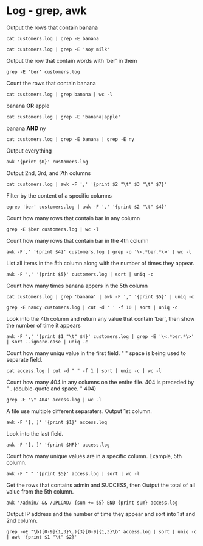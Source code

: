 # Log - grep, awk


Output the rows that contain banana
```
cat customers.log | grep -E banana
```
```
cat customers.log | grep -E 'soy milk'
```

Output the row that contain words with 'ber' in them
```
grep -E 'ber' customers.log
```

Count the rows that contain banana
```
cat customers.log | grep banana | wc -l
```

banana **OR** apple
```
cat customers.log | grep -E 'banana|apple'
```

banana **AND** ny
```
cat customers.log | grep -E banana | grep -E ny
```

Output everything
```
awk '{print $0}' customers.log
```

Output 2nd, 3rd, and 7th columns 
```
cat customers.log | awk -F ',' '{print $2 "\t" $3 "\t" $7}' 
```

Filter by the content of a specific columns
```
egrep 'ber' customers.log | awk -F ',' '{print $2 "\t" $4}'
```

Count how many rows that contain bar in any column
```
grep -E $ber customers.log | wc -l
```

Count how many rows that contain bar in the 4th column
```
awk -F',' '{print $4}' customers.log | grep -o '\<.*ber.*\>' | wc -l
```

List all items in the 5th column along with the number of times they appear.
```
awk -F ',' '{print $5}' customers.log | sort | uniq -c
```

Count how many times banana appers in the 5th column 
```
cat customers.log | grep 'banana' | awk -F ',' '{print $5}' | uniq -c
```

```
grep -E nancy customers.log | cut -d ' ' -f 10 | sort | uniq -c
```

Look into the 4th column and return any value that contain 'ber', then show the number of time it appears
```
awk -F ',' '{print $1 "\t" $4}' customers.log | grep -E '\<.*ber.*\>' | sort --ignore-case | uniq -c 
```

Count how many uniqu value in the first field. " " space is being used to separate field. 
```
cat access.log | cut -d " " -f 1 | sort | uniq -c | wc -l
```

Count how many 404 in any columns on the entire file. 404 is preceded by " . (double-quote and space. " 404)
```
grep -E '\" 404' access.log | wc -l 
```

A file use multiple different separaters. Output 1st column. 
```
awk -F '[, ]' '{print $1}' access.log
```

Look into the last field.
```
awk -F '[, ]' '{print $NF}' access.log
```

Count how many unique values are in a specific column. Example, 5th column.
```
awk -F " " '{print $5}' access.log | sort | wc -l
```

Get the rows that contains admin and SUCCESS, then Output the total of all value from the 5th column. 
```
awk '/admin/ && /UPLOAD/ {sum += $5} END {print sum} access.log
```

Output IP address and the number of time they appear and sort into 1st and 2nd column.
```
grep -oE "\b([0-9]{1,3}\.){3}[0-9]{1,3}\b" access.log | sort | uniq -c | awk '{print $1 "\t" $2}'
```



